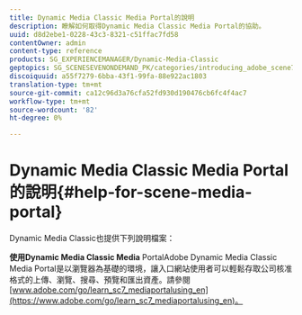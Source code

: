 ```yaml
---
title: Dynamic Media Classic Media Portal的說明
description: 瞭解如何取得Dynamic Media Classic Media Portal的協助。
uuid: d8d2ebe1-0228-43c3-8321-c51ffac7fd58
contentOwner: admin
content-type: reference
products: SG_EXPERIENCEMANAGER/Dynamic-Media-Classic
geptopics: SG_SCENESEVENONDEMAND_PK/categories/introducing_adobe_scene7
discoiquuid: a55f7279-6bba-43f1-99fa-88e922ac1803
translation-type: tm+mt
source-git-commit: ca12c96d3a76cfa52fd930d190476cb6fc4f4ac7
workflow-type: tm+mt
source-wordcount: '82'
ht-degree: 0%

---
```



# Dynamic Media Classic Media Portal的說明{#help-for-scene-media-portal}

Dynamic Media Classic也提供下列說明檔案：

**使用Dynamic Media Classic Media** PortalAdobe Dynamic Media Classic Media Portal是以瀏覽器為基礎的環境，讓入口網站使用者可以輕鬆存取公司核准格式的上傳、瀏覽、搜尋、預覽和匯出資產。請參閱[www.adobe.com/go/learn_sc7_mediaportalusing_en](https://www.adobe.com/go/learn_sc7_mediaportalusing_en)。
